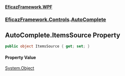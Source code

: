 #### [EficazFramework.WPF](EficazFrameworkWPF.md 'EficazFramework WPF')
### [EficazFramework.Controls](EficazFrameworkWPF.md#EficazFramework.Controls 'EficazFramework.Controls').[AutoComplete](EficazFramework.Controls/AutoComplete.md 'EficazFramework.Controls.AutoComplete')

## AutoComplete.ItemsSource Property

```csharp
public object ItemsSource { get; set; }
```

#### Property Value
[System.Object](https://docs.microsoft.com/en-us/dotnet/api/System.Object 'System.Object')